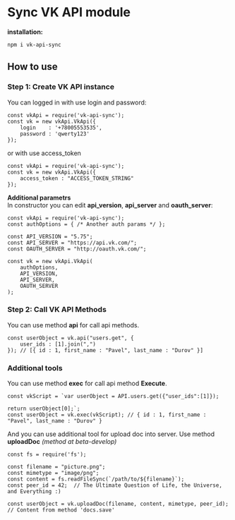 # Sync VK API module

**installation:**
```bash
npm i vk-api-sync
```
## How to use

### Step 1: Create VK API instance

You can logged in with use login and password:
```node
const vkApi = require('vk-api-sync');
const vk = new vkApi.VkApi({
	login    : '+78005553535',
	password : 'qwerty123'
});
```
or with use access_token
```node
const vkApi = require('vk-api-sync');
const vk = new vkApi.VkApi({
	access_token : "ACCESS_TOKEN_STRING"
});
```
**Additional parametrs**  
In constructor you can edit **api_version**, **api_server** and **oauth_server**:
```node
const vkApi = require('vk-api-sync');
const authOptions = { /* Another auth params */ };

const API_VERSION = "5.75";
const API_SERVER = "https://api.vk.com/";
const OAUTH_SERVER = "http://oauth.vk.com/";

const vk = new vkApi.VkApi(
	authOptions,
	API_VERSION,
	API_SERVER,
	OAUTH_SERVER
);
```
### Step 2: Call VK API Methods
You can use method **api** for call api methods.
```node
const userObject = vk.api("users.get", {
	user_ids : [1].join(",")
}); // [{ id : 1, first_name : "Pavel", last_name : "Durov" }]
```
### Additional tools
You can use method **exec** for call api method **Execute**.
```node
const vkScript = `var userObject = API.users.get({"user_ids":[1]});

return userObject[0];`;
const userObject = vk.exec(vkScript); // { id : 1, first_name : "Pavel", last_name : "Durov" }
```
And you can use additional tool for upload doc into server. Use method **uploadDoc** *(method at beta-develop)*  
```node
const fs = require('fs');

const filename = "picture.png";
const mimetype = "image/png";
const content = fs.readFileSync(`/path/to/${filename}`);
const peer_id = 42;  // The Ultimate Question of Life, the Universe, and Everything :)

const userObject = vk.uploadDoc(filename, content, mimetype, peer_id); // Content from method 'docs.save'
```